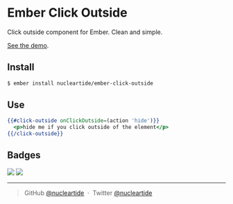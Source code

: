 
# Ember Click Outside

Click outside component for Ember. Clean and simple.

[See the demo][1].

## Install

```bash
$ ember install nucleartide/ember-click-outside
```

## Use

```hbs
{{#click-outside onClickOutside=(action 'hide')}}
  <p>hide me if you click outside of the element</p>
{{/click-outside}}
```

## Badges

![](https://img.shields.io/badge/license-MIT-blue.svg)
![](https://img.shields.io/badge/status-stable-green.svg)

---

> GitHub [@nucleartide](https://github.com/nucleartide) &nbsp;&middot;&nbsp;
> Twitter [@nucleartide](https://twitter.com/nucleartide)

[1]: http://nucleartide.github.io/ember-click-outside


